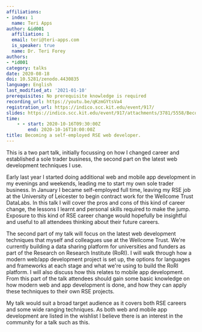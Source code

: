 ```yaml
---
affiliations:
- index: 1
  name: Teri Apps
author: &id001
  affiliation: 1
  email: teri@teri-apps.com
  is_speaker: true
  name: Dr. Teri Forey
authors:
- *id001
category: talks
date: 2020-08-18
doi: 10.5281/zenodo.4430835
language: English
last_modified_at: '2021-01-10'
prerequisites: No prerequisite knowledge is required
recording_url: https://youtu.be/qKzmGYtsVa4
registration_url: https://indico.scc.kit.edu/event/917/
slides: https://indico.scc.kit.edu/event/917/attachments/3781/5558/Becoming_a_freelance_RSE_TeriForey.pdf
time:
    - - start: 2020-10-16T09:30:00Z
        end: 2020-10-16T10:00:00Z
title: Becoming a self-employed RSE web developer.
---
```


This is a two part talk, initially focussing on how I changed career and established a sole trader business, the second part on the latest web development techniques I use.

Early last year I started doing additional web and mobile app development in my evenings and weekends, leading me to start my own sole trader business. In January I became self-employed full time, leaving my RSE job at the University of Leicester to begin contract work for the Wellcome Trust DataLabs. In this talk I will cover the pros and cons of this kind of career change, the lessons I learnt and personal skills required to make the jump. Exposure to this kind of RSE career change would hopefully be insightful and useful to all attendees thinking about their future careers.

The second part of my talk will focus on the latest web development techniques that myself and colleagues use at the Wellcome Trust. We're currently building a data sharing platform for universities and funders as part of the Research on Research Institute (RoRI). I will walk through how a modern web/app development project is set up, the options for languages and frameworks at each stage and what we're using to build the RoRI platform. I will also discuss how this relates to mobile app development. From this part of the talk attendees should gain some basic knowledge on how modern web and app development is done, and how they can apply these techniques to their own RSE projects.

My talk would suit a broad target audience as it covers both RSE careers and some wide ranging techniques. As both web and mobile app development are listed in the wishlist I believe there is an interest in the community for a talk such as this.